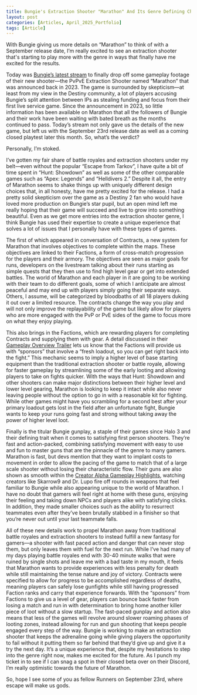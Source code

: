 ```yaml
---
title: Bungie's Extraction Shooter "Marathon" And Its Genre Defining Choices
layout: post
categories: [Articles, April_2025_Portfolio]
tags: [Article]
---
```


With Bungie giving us more details on “Marathon” to think of with a September release date, I’m really excited to see an extraction shooter that's starting to play more with the genre in ways that finally have me excited for the results.

Today was [Bungie’s latest stream][def1] to finally drop off some gameplay footage of their new shooter—the PvPvE Extraction Shooter named “Marathon” that was announced back in 2023. The game is surrounded by skepticism—at least from my view in the Destiny community, a lot of players accusing Bungie’s split attention between IPs as stealing funding and focus from their first live service game. Since the announcement in 2023, so little information has been available on Marathon that all the followers of Bungie and their work have been waiting with bated breath as the months continued to pass. Today’s stream not only gave us the details of the new game, but left us with the September 23rd release date as well as a coming closed playtest later this month. So, what’s the verdict?

Personally, I’m stoked.

I’ve gotten my fair share of battle royales and extraction shooters under my belt—even without the popular “Escape from Tarkov”, I have quite a bit of time spent in “Hunt: Showdown” as well as some of the other comparable games such as “Apex: Legends” and “Helldivers 2.” Despite it all, the entry of Marathon seems to shake things up with uniquely different design choices that, in all honesty, have me pretty excited for the release. I had a pretty solid skepticism over the game as a Destiny 2 fan who would have loved more production on Bungie’s star pupil, but an open mind left me really hoping that their game will succeed and live to grow into something beautiful. Even as we get more entries into the extraction shooter genre, I think Bungie has used their expertise to create a unique experience that solves a lot of issues that I personally have with these types of games.

The first of which appeared in conversation of Contracts, a new system for Marathon that involves objectives to complete within the maps. These objectives are linked to their Factions, a form of cross-match progression for the players and their armory. The objectives are seen as major goals for runs, developers on the livestream talking about their runs starting as simple quests that they then use to find high level gear or get into extended battles. The world of Marathon and each player in it are going to be working with their team to do different goals, some of which I anticipate are almost peaceful and may end up with players simply going their separate ways. Others, I assume, will be categorized by bloodbaths of all 18 players duking it out over a limited resource. The contracts change the way you play and will not only improve the replayability of the game but likely allow for players who are more engaged with the PvP or PvE sides of the game to focus more on what they enjoy playing.

This also brings in the Factions, which are rewarding players for completing Contracts and supplying them with gear. A detail discussed in their [Gameplay Overview Trailer][def2] lets us know that the Factions will provide us with “sponsors” that involve a “fresh loadout, so you can get right back into the fight.” This mechanic seems to imply a higher level of base starting equipment than the traditional extraction shooter or battle royale, allowing for faster gameplay by streamlining some of the early looting and allowing players to take on fights quicker. With the ways that Hunt: Showdown and other shooters can make major distinctions between their higher level and lower level gearing, Marathon is looking to keep it intact while also never leaving people without the option to go in with a reasonable kit for fighting. While other games might have you scrambling for a second best after your primary loadout gets lost in the field after an unfortunate fight, Bungie wants to keep your runs going fast and strong without taking away the power of higher level loot.

Finally is the titular Bungie gunplay, a staple of their games since Halo 3 and their defining trait when it comes to satisfying first person shooters. They’re fast and action-packed, combining satisfying movement with easy to use and fun to master guns that are the pinnacle of the genre to many gamers. Marathon is fast, but devs mention that they want to implant costs to movement in order to allow the pacing of the game to match that of a large scale shooter without losing their characteristic flow. Their guns are also shown as smooth within the [Creator Alpha Gameplay Highlights][def3], watching creators like Skarrow9 and Dr. Lupo fire off rounds in weapons that feel familiar to Bungie while also appearing unique to the world of Marathon. I have no doubt that gamers will feel right at home with these guns, enjoying their feeling and taking down NPCs and players alike with satisfying clicks. In addition, they made smaller choices such as the ability to resurrect teammates even after they’ve been brutally stabbed in a finisher so that you’re never out until your last teammate falls.

All of these new details work to propel Marathon away from traditional battle royales and extraction shooters to instead fulfill a new fantasy for gamers—a shooter with fast paced action and danger that can never stop them, but only leaves them with fuel for the next run. While I’ve had many of my days playing battle royales end with 30-40 minute walks that were ruined by single shots and leave me with a bad taste in my mouth, it feels that Marathon wants to provide experiences with less penalty for death while still maintaining the tense nature and joy of victory. Contracts were specified to allow for progress to be accomplished regardless of deaths, meaning players can safely lose gunfights while still having progressed Faction ranks and carry that experience forwards. With the “sponsors” from Factions to give us a level of gear, players can bounce back faster from losing a match and run in with determination to bring home another killer piece of loot without a slow startup. The fast-paced gunplay and action also means that less of the games will revolve around slower roaming phases of looting zones, instead allowing for run and gun shooting that keeps people engaged every step of the way. Bungie is working to make an extraction shooter that keeps the adrenaline going while giving players the opportunity to fail without it putting them so far behind that they’d give up and give it a try the next day. It’s a unique experience that, despite my hesitations to step into the genre right now, makes me excited for the future. As I punch my ticket in to see if I can snag a spot in their closed beta over on their Discord, I’m really optimistic towards the future of Marathon.

So, hope I see some of you as fellow Runners on September 23rd, where escape will make us gods.



[def1]: https://www.youtube.com/watch?v=t3ZO8tbmCvc 
[def2]: https://www.youtube.com/watch?v=ZvJIQoWIQP8 
[def3]: https://www.youtube.com/watch?v=BlC31D_Rr-Y 

